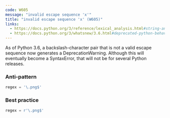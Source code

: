 ```yaml
---
code: W605
message: "invalid escape sequence 'x'"
title: "invalid escape sequence 'x' (W605)"
links:
  - https://docs.python.org/3/reference/lexical_analysis.html#string-and-bytes-literals
  - https://docs.python.org/3/whatsnew/3.6.html#deprecated-python-behavior
---
```


As of Python 3.6, a backslash-character pair that is not a valid escape sequence now generates a DeprecationWarning. Although this will eventually become a SyntaxError, that will not be for several Python releases.

### Anti-pattern

```python
regex = '\.png$'
```

### Best practice

```python
regex = r'\.png$'
```
